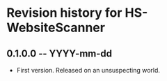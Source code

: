 # Revision history for HS-WebsiteScanner

## 0.1.0.0 -- YYYY-mm-dd

* First version. Released on an unsuspecting world.
